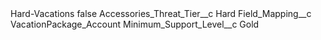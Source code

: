 <?xml version="1.0" encoding="UTF-8"?>
<CustomMetadata xmlns="http://soap.sforce.com/2006/04/metadata" xmlns:xsi="http://www.w3.org/2001/XMLSchema-instance" xmlns:xsd="http://www.w3.org/2001/XMLSchema">
    <label>Hard-Vacations</label>
    <protected>false</protected>
    <values>
        <field>Accessories_Threat_Tier__c</field>
        <value xsi:type="xsd:string">Hard</value>
    </values>
    <values>
        <field>Field_Mapping__c</field>
        <value xsi:type="xsd:string">VacationPackage_Account</value>
    </values>
    <values>
        <field>Minimum_Support_Level__c</field>
        <value xsi:type="xsd:string">Gold</value>
    </values>
</CustomMetadata>
